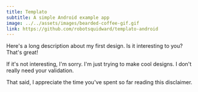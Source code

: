 ```yaml
---
title: Templato
subtitle: A simple Android example app
image: ../../assets/images/bearded-coffee-gif.gif
link: https://github.com/robotsquidward/templato-android
---
```


Here's a long description about my first design.  Is it interesting to you?  That's great!

If it's not interesting, I'm sorry.  I'm just trying to make cool designs.  I don't really need your validation.

That said, I appreciate the time you've spent so far reading this disclaimer.
